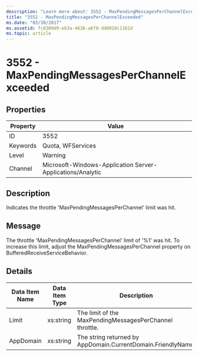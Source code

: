 ```yaml
---
description: "Learn more about: 3552 - MaxPendingMessagesPerChannelExceeded"
title: "3552 - MaxPendingMessagesPerChannelExceeded"
ms.date: "03/30/2017"
ms.assetid: fc8309d9-eb3a-4636-a6f0-dd0018c1361d
ms.topic: article
---
```

# 3552 - MaxPendingMessagesPerChannelExceeded

## Properties

| Property | Value |
| - | - |
|ID|3552|  
|Keywords|Quota, WFServices|  
|Level|Warning|  
|Channel|Microsoft-Windows-Application Server-Applications/Analytic|  
  
## Description  

 Indicates the throttle 'MaxPendingMessagesPerChannel' limit was hit.  
  
## Message  

 The throttle 'MaxPendingMessagesPerChannel' limit of  '%1' was hit. To increase this limit, adjust the MaxPendingMessagesPerChannel property on BufferedReceiveServiceBehavior.  
  
## Details  
  
|Data Item Name|Data Item Type|Description|  
|--------------------|--------------------|-----------------|  
|Limit|xs:string|The limit of the MaxPendingMessagesPerChannel throttle.|  
|AppDomain|xs:string|The string returned by AppDomain.CurrentDomain.FriendlyName.|
